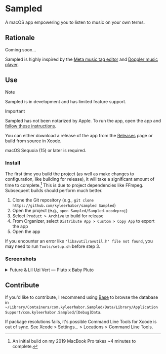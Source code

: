 # Sampled

A macOS app empowering you to listen to music on your own terms.

## Rationale

Coming soon...

Sampled is highly inspired by the [Meta music tag editor][meta] and [Doppler music player][doppler].

## Use

> [!NOTE]
>
> Sampled is in development and has limited feature support.

> [!IMPORTANT]
>
> Sampled has not been notarized by Apple. To run the app, open the app and [follow these instructions][apple-notarization-bypass].

You can either download a release of the app from the [Releases][releases] page or build from source in Xcode.

macOS Sequoia (15) or later is required.

### Install

The first time you build the project (as well as make changes to configuration, like building for release), it will take
a significant amount of time to complete.[^1] This is due to project dependencies like FFmpeg. Subsequent builds should
perform much better.

1. Clone the Git repository (e.g., `git clone https://github.com/kyleerhabor/sampled Sampled`)
2. Open the project (e.g., `open Sampled/Sampled.xcodeproj`)
3. Select `Product > Archive` to build for release
4. From Organizer, select `Distribute App > Custom > Copy App` to export the app
5. Open the app

If you encounter an error like `'libavutil/avutil.h' file not found`, you may need to run `Tools/setup.sh` before step 3.

### Screenshots

<details>
  <summary>Future & Lil Uzi Vert — Pluto x Baby Pluto</summary>
  
  <img src="Documentation/Screenshots/Future & Lil Uzi Vert - Pluto x Baby Pluto.png">
</details>

## Contribute

If you'd like to contribute, I recommend using [Base][base] to browse the database in `~/Library/Containers/com.kyleerhabor.Sampled/Data/Library/Application Support/com.kyleerhabor.Sampled/[Debug]Data`.

If package resolutions fails, it's possible Command Line Tools for Xcode is out of sync. See Xcode > Settings... >
Locations > Command Line Tools.

[^1]: An initial build on my 2019 MacBook Pro takes ~4 minutes to complete. 

[meta]: https://www.nightbirdsevolve.com/meta
[doppler]: https://brushedtype.co/doppler
[apple-notarization-bypass]: https://support.apple.com/en-us/102445#openanyway
[releases]: https://github.com/kyleerhabor/sampled/releases
[base]: https://menial.co.uk/base
